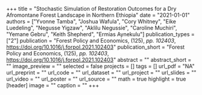 +++
title = "Stochastic Simulation of Restoration Outcomes for a Dry Afromontane Forest Landscape in Northern Ethiopia"
date = "2021-01-01"
authors = ["Yvonne Tamba", "Joshua Wafula", "Cory Whitney", "Eike Luedeling", "Negusse Yigzaw", "Aklilu Negussie", "Caroline Muchiri", "Yemane Gebru", "Keith Shepherd", "Ermias Aynekulu"]
publication_types = ["2"]
publication = "Forest Policy and Economics, (125), _pp. 102403_, https://doi.org/10.1016/j.forpol.2021.102403"
publication_short = "Forest Policy and Economics, (125), _pp. 102403_, https://doi.org/10.1016/j.forpol.2021.102403"
abstract = ""
abstract_short = ""
image_preview = ""
selected = false
projects = []
tags = []
url_pdf = "NA"
url_preprint = ""
url_code = ""
url_dataset = ""
url_project = ""
url_slides = ""
url_video = ""
url_poster = ""
url_source = ""
math = true
highlight = true
[header]
image = ""
caption = ""
+++
